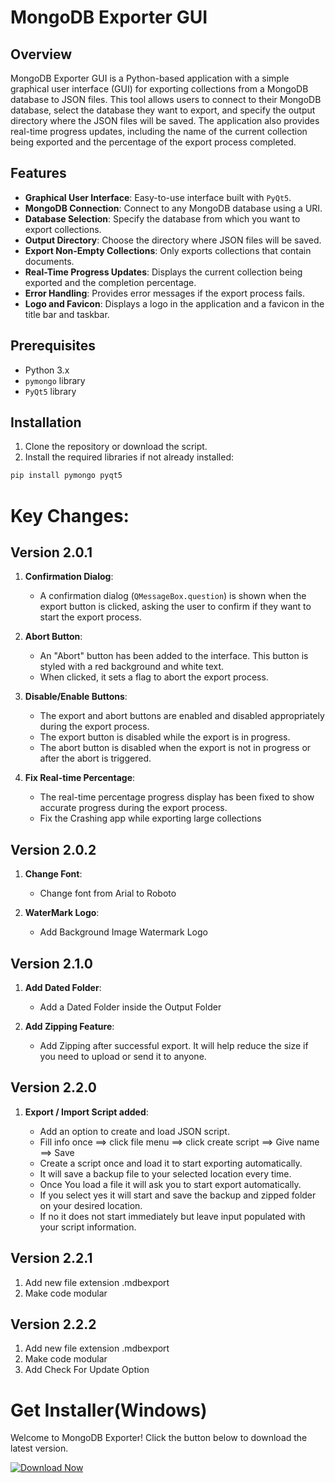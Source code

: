 # MongoDB Exporter GUI

## Overview

MongoDB Exporter GUI is a Python-based application with a simple graphical user interface (GUI) for exporting collections from a MongoDB database to JSON files. This tool allows users to connect to their MongoDB database, select the database they want to export, and specify the output directory where the JSON files will be saved. The application also provides real-time progress updates, including the name of the current collection being exported and the percentage of the export process completed.

## Features

- **Graphical User Interface**: Easy-to-use interface built with `PyQt5`.
- **MongoDB Connection**: Connect to any MongoDB database using a URI.
- **Database Selection**: Specify the database from which you want to export collections.
- **Output Directory**: Choose the directory where JSON files will be saved.
- **Export Non-Empty Collections**: Only exports collections that contain documents.
- **Real-Time Progress Updates**: Displays the current collection being exported and the completion percentage.
- **Error Handling**: Provides error messages if the export process fails.
- **Logo and Favicon**: Displays a logo in the application and a favicon in the title bar and taskbar.

## Prerequisites

- Python 3.x
- `pymongo` library
- `PyQt5` library

## Installation

1. Clone the repository or download the script.
2. Install the required libraries if not already installed:

```sh
pip install pymongo pyqt5
```

# Key Changes:

## Version 2.0.1

1. **Confirmation Dialog**:

   - A confirmation dialog (`QMessageBox.question`) is shown when the export button is clicked, asking the user to confirm if they want to start the export process.

2. **Abort Button**:

   - An "Abort" button has been added to the interface. This button is styled with a red background and white text.
   - When clicked, it sets a flag to abort the export process.

3. **Disable/Enable Buttons**:

   - The export and abort buttons are enabled and disabled appropriately during the export process.
   - The export button is disabled while the export is in progress.
   - The abort button is disabled when the export is not in progress or after the abort is triggered.

4. **Fix Real-time Percentage**:
   - The real-time percentage progress display has been fixed to show accurate progress during the export process.
   - Fix the Crashing app while exporting large collections

## Version 2.0.2

1. **Change Font**:

   - Change font from Arial to Roboto

2. **WaterMark Logo**:

   - Add Background Image Watermark Logo

## Version 2.1.0

1. **Add Dated Folder**:

   - Add a Dated Folder inside the Output Folder

2. **Add Zipping Feature**:

   - Add Zipping after successful export. It will help reduce the size if you need to upload or send it to anyone.

## Version 2.2.0

1. **Export / Import Script added**:

   - Add an option to create and load JSON script.
   - Fill info once ==> click file menu ==> click create script ==> Give name ==> Save
   - Create a script once and load it to start exporting automatically.
   - It will save a backup file to your selected location every time.
   - Once You load a file it will ask you to start export automatically.
   - If you select yes it will start and save the backup and zipped folder on your desired location.
   - If no it does not start immediately but leave input populated with your script information.

## Version 2.2.1

1. Add new file extension .mdbexport
2. Make code modular

## Version 2.2.2

1. Add new file extension .mdbexport
2. Make code modular
3. Add Check For Update Option

# Get Installer(Windows)

Welcome to MongoDB Exporter! Click the button below to download the latest version.

<a href="https://github.com/Sarwarhridoy4/MongoDB-Exporter/releases/download/realease/MongoDB.Exporter.exe" download>
    <img src="https://img.shields.io/badge/Download-Now-brightgreen" alt="Download Now">
</a>
